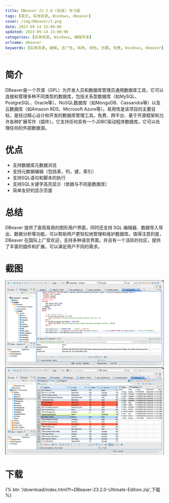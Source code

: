 ```yaml
---
title: DBeaver 23.2.0 (安装) 学习版
tags: [英文, 实用资源, Windows, dbeaver]
cover: /img/DBeaver/1.png
date: 2023-09-14 15:00:00
updated: 2023-09-14 15:00:00
categories: [实用资源, Windows, 编程开发]
urlname: dbeaver
keywords: [实用资源, 破解, 去广告, 纯净, 绿色, 白嫖, 免费, Windows, dbeaver]
---
```


# 简介

DBeaver是一个开源（GPL）为开发人员和数据库管理员通用数据库工具，它可以连接和管理多种不同类型的数据库，包括关系型数据库（如MySQL、PostgreSQL、Oracle等）、NoSQL数据库（如MongoDB、Cassandra等）以及云数据库（如Amazon RDS、Microsoft Azure等）。易用性是该项目的主要目标，是经过精心设计和开发的数据库管理工具。免费、跨平台、基于开源框架和允许各种扩展写作（插件）。它支持任何具有一个JDBC驱动程序数据库。它可以处理任何的外部数据源。

# 优点

- 支持数据库元数据浏览
- 支持元数据编辑（包括表，列，键，索引）
- 支持SQL语句和脚本的执行
- 支持SQL关键字高亮显示（依据与不同是数据库）
- 简单友好的显示页面

# 总结

DBeaver 提供了直观易用的图形用户界面，同时还支持 SQL 编辑器、数据导入导出、数据分析等功能，可以帮助用户更轻松地管理和维护数据库。值得注意的是，DBeaver 在国际上广受欢迎，支持多种语言界面，并且有一个活跃的社区，提供了丰富的插件和扩展，可以满足用户不同的需求。

# 截图

![](/img/DBeaver/2.png)
![](/img/DBeaver/3.png)

# 下载

{% btn '/download/index.html?f=DBeaver-23.2.0-Ultimate-Edition.zip',下载 %}
